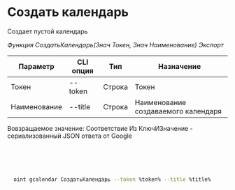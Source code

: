 ﻿---
sidebar_position: 1
---

# Создать календарь
 Создает пустой календарь


*Функция СоздатьКалендарь(Знач Токен, Знач Наименование) Экспорт*

  | Параметр | CLI опция | Тип | Назначение |
  |-|-|-|-|
  | Токен | --token | Строка | Токен |
  | Наименование | --title | Строка | Наименование создаваемого календаря |

  
  Вовзращаемое значение:   Соответствие Из КлючИЗначение - сериализованный JSON ответа от Google

```bsl title="Пример кода"
	

	
```

```sh title="Пример команд CLI"
    
  oint gcalendar СоздатьКалендарь --token %token% --title %title%

```


```json title="Результат"



```
